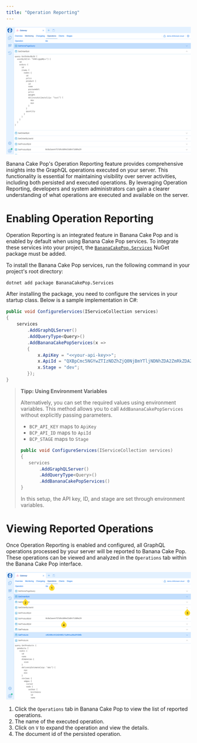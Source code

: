 ```yaml
---
title: "Operation Reporting"
--- 
```


![Image](images/operation-reporting-1.png)

Banana Cake Pop's Operation Reporting feature provides comprehensive insights into the GraphQL operations executed on your server. This functionality is essential for maintaining visibility over server activities, including both persisted and executed operations. By leveraging Operation Reporting, developers and system administrators can gain a clearer understanding of what operations are executed and available on the server.

# Enabling Operation Reporting

Operation Reporting is an integrated feature in Banana Cake Pop and is enabled by default when using Banana Cake Pop services. To integrate these services into your project, the [`BananaCakePop.Services`](https://www.nuget.org/packages/BananaCakePop.Services/) NuGet package must be added.

To install the Banana Cake Pop services, run the following command in your project's root directory:

```bash
dotnet add package BananaCakePop.Services
```

After installing the package, you need to configure the services in your startup class. Below is a sample implementation in C#:

```csharp
public void ConfigureServices(IServiceCollection services)
{
    services
        .AddGraphQLServer()
        .AddQueryType<Query>()
        .AddBananaCakePopServices(x =>
        {
            x.ApiKey = "<<your-api-key>>";
            x.ApiId = "QXBpCmc5NGYwZTIzNDZhZjQ0NjBmYTljNDNhZDA2ZmRkZDA2Ng==";
            x.Stage = "dev";
        });
}
```

> **Tipp: Using Environment Variables**
>
> Alternatively, you can set the required values using environment variables. This method allows you to call `AddBananaCakePopServices` without explicitly passing parameters.
>- `BCP_API_KEY` maps to `ApiKey`
>- `BCP_API_ID` maps to `ApiId`
>- `BCP_STAGE` maps to `Stage`
>```csharp
>public void ConfigureServices(IServiceCollection services)
>{
>    services
>        .AddGraphQLServer()
>        .AddQueryType<Query>()
>        .AddBananaCakePopServices() 
>}
>```
>In this setup, the API key, ID, and stage are set through environment variables.

# Viewing Reported Operations

Once Operation Reporting is enabled and configured, all GraphQL operations processed by your server will be reported to Banana Cake Pop. These operations can be viewed and analyzed in the `Operations` tab within the Banana Cake Pop interface.

![Image](images/operation-reporting-2.png)
1. Click the `Operations` tab in Banana Cake Pop to view the list of reported operations.
2. The name of the executed operation.
3. Click on `V` to expand the operation and view the details.
4. The document id of the persisted operation.
